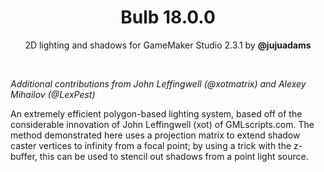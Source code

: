 <h1 align="center">Bulb 18.0.0</h1>

<p align="center">2D lighting and shadows for GameMaker Studio 2.3.1 by <b>@jujuadams</b></p>

&nbsp;

*Additional contributions from John Leffingwell (@xotmatrix) and Alexey Mihailov (@LexPest)*

An extremely efficient polygon-based lighting system, based off of the considerable innovation of John Leffingwell (xot) of GMLscripts.com. The method demonstrated here uses a projection matrix to extend shadow caster vertices to infinity from a focal point; by using a trick with the z-buffer, this can be used to stencil out shadows from a point light source.
